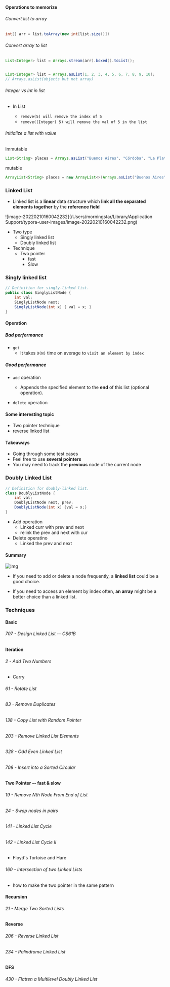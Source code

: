#### Operations to memorize

###### Convert list to array

```java
int[] arr = list.toArray(new int[list.size()])
```

###### Convert array to list

```java
List<Integer> list = Arrays.stream(arr).boxed().toList();


List<Integer> list = Arrays.asList(1, 2, 3, 4, 5, 6, 7, 8, 9, 10); 
// Arrays.asList(objects but not array)
```



###### Integer vs Int in list

* In List<Integer>
  * `remove(5) will remove the index of 5`
  * `remove((Integer) 5) will remove the val of 5 in the list`

###### Initialize a list with value

Immutable

```java
List<String> places = Arrays.asList("Buenos Aires", "Córdoba", "La Plata");
```

mutable

```java
ArrayList<String> places = new ArrayList<>(Arrays.asList("Buenos Aires", "Córdoba", "La Plata"));
```



### Linked List

* Linked list is a **linear** data structure which **link all the separated elements together** by the **reference field**

![image-20220210160042232](/Users/morningstar/Library/Application Support/typora-user-images/image-20220210160042232.png)

* Two type
  * Singly linked list
  * Doubly linked list
* Technique
  * Two pointer
    * fast
    * Slow




### Singly linked list

```java
// Definition for singly-linked list.
public class SinglyListNode {
    int val;
    SinglyListNode next;
    SinglyListNode(int x) { val = x; }
}
```

#### Operation

##### Bad performance

* `get`
  * It takes `O(N)` time on average to `visit an element by index`

##### Good performance

* `add` operation
  * Appends the specified element to the **end** of this list (optional operation).

* `delete` operation

#### Some interesting topic

* Two pointer technique
* reverse linked list

#### Takeaways

* Going through some test cases
* Feel free to use **several pointers**
* You may need to track the **previous** node of the current node

### Doubly Linked List

```java
// Definition for doubly-linked list.
class DoublyListNode {
    int val;
    DoublyListNode next, prev;
    DoublyListNode(int x) {val = x;}
}
```

* Add operation
  * Linked curr with prev and next
  * relink the prev and next with cur
* Delete operatino
  * Linked the prev and next

#### Summary

![img](https://assets.leetcode.com/uploads/2020/10/02/comparison_of_time_complexity.png)

* If you need to add or delete a node frequently, a **linked list** could be a good choice.

* If you need to access an element by index often, **an array** might be a better choice than a linked list.



### Techniques

#### Basic

###### 707 - Design Linked List -- CS61B

#### Iteration

###### 2 - Add Two Numbers

* Carry

###### 61 - Rotate List

###### 83 - Remove Duplicates

###### 138 - Copy List with Random Pointer

###### 203 - Remove Linked List Elements

###### 328 - Odd Even Linked List

###### 708 - Insert into a Sorted Circular



#### Two Pointer -- fast & slow

###### 19 - Remove Nth Node From End of List

###### 24 - Swap nodes in pairs

###### 141 - Linked List Cycle

###### 142 - Linked List Cycle II

* Floyd's Tortoise and Hare

###### 160 - Intersection of two Linked Lists

* how to make the two pointer in the same pattern



#### Recursion

###### 21 - Merge Two Sorted Lists



#### Reverse

###### 206 - Reverse Linked List

###### 234 - Palindrome Linked List



#### DFS

###### 430 - Flatten a Multilevel Doubly Linked List

